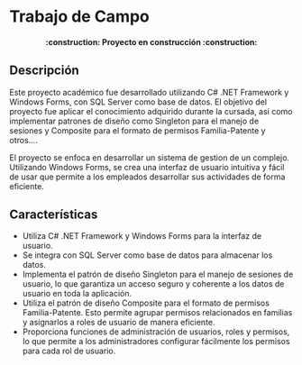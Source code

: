 # Trabajo de Campo

<h4 align="center">
:construction: Proyecto en construcción :construction:
</h4>

## Descripción
Este proyecto académico fue desarrollado utilizando C# .NET Framework y Windows Forms, con SQL Server como base de datos. El objetivo del proyecto fue aplicar el conocimiento adquirido durante la cursada, así como implementar patrones de diseño como Singleton para el manejo de sesiones y Composite para el formato de permisos Familia-Patente y otros....

El proyecto se enfoca en desarrollar un sistema de gestion de un complejo. Utilizando Windows Forms, se crea una interfaz de usuario intuitiva y fácil de usar que permite a los empleados desarrollar sus actividades de forma eficiente.

## Características
<ul>
  <li>Utiliza C# .NET Framework y Windows Forms para la interfaz de usuario.
  <li>Se integra con SQL Server como base de datos para almacenar los datos.
  <li>Implementa el patrón de diseño Singleton para el manejo de sesiones de usuario, lo que garantiza un acceso seguro y coherente a los datos de usuario en toda la aplicación.
  <li>Utiliza el patrón de diseño Composite para el formato de permisos Familia-Patente. Esto permite agrupar permisos relacionados en familias y asignarlos a roles de usuario de manera eficiente.
  <li>Proporciona funciones de administración de usuarios, roles y permisos, lo que permite a los administradores configurar fácilmente los permisos para cada rol de usuario.
<ul/>
